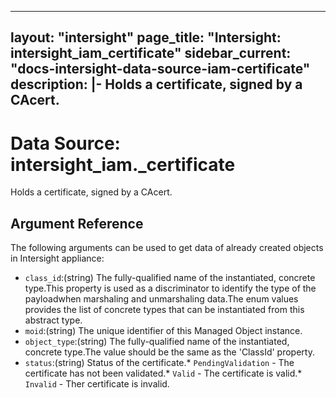 
---
layout: "intersight"
page_title: "Intersight: intersight_iam_certificate"
sidebar_current: "docs-intersight-data-source-iam-certificate"
description: |-
Holds a certificate, signed by a CAcert.
---

# Data Source: intersight_iam._certificate
Holds a certificate, signed by a CAcert.
## Argument Reference
The following arguments can be used to get data of already created objects in Intersight appliance:
* `class_id`:(string) The fully-qualified name of the instantiated, concrete type.This property is used as a discriminator to identify the type of the payloadwhen marshaling and unmarshaling data.The enum values provides the list of concrete types that can be instantiated from this abstract type. 
* `moid`:(string) The unique identifier of this Managed Object instance. 
* `object_type`:(string) The fully-qualified name of the instantiated, concrete type.The value should be the same as the 'ClassId' property. 
* `status`:(string) Status of the certificate.* `PendingValidation` - The certificate has not been validated.* `Valid` - The certificate is valid.* `Invalid` - Ther certificate is invalid. 
